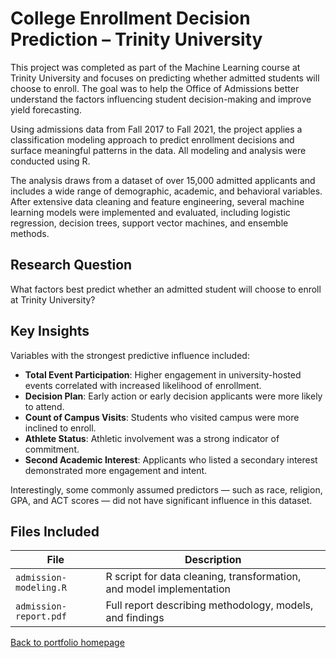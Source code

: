 # College Enrollment Decision Prediction – Trinity University

This project was completed as part of the Machine Learning course at Trinity University and focuses on predicting whether admitted students will choose to enroll. The goal was to help the Office of Admissions better understand the factors influencing student decision-making and improve yield forecasting.

Using admissions data from Fall 2017 to Fall 2021, the project applies a classification modeling approach to predict enrollment decisions and surface meaningful patterns in the data. All modeling and analysis were conducted using R.

The analysis draws from a dataset of over 15,000 admitted applicants and includes a wide range of demographic, academic, and behavioral variables. After extensive data cleaning and feature engineering, several machine learning models were implemented and evaluated, including logistic regression, decision trees, support vector machines, and ensemble methods.

## Research Question

What factors best predict whether an admitted student will choose to enroll at Trinity University?

## Key Insights

Variables with the strongest predictive influence included:

- **Total Event Participation**: Higher engagement in university-hosted events correlated with increased likelihood of enrollment.
- **Decision Plan**: Early action or early decision applicants were more likely to attend.
- **Count of Campus Visits**: Students who visited campus were more inclined to enroll.
- **Athlete Status**: Athletic involvement was a strong indicator of commitment.
- **Second Academic Interest**: Applicants who listed a secondary interest demonstrated more engagement and intent.

Interestingly, some commonly assumed predictors — such as race, religion, GPA, and ACT scores — did not have significant influence in this dataset.

## Files Included

| File | Description |
|------|-------------|
| `admission-modeling.R` | R script for data cleaning, transformation, and model implementation |
| `admission-report.pdf` | Full report describing methodology, models, and findings |


[Back to portfolio homepage](../README.md)
